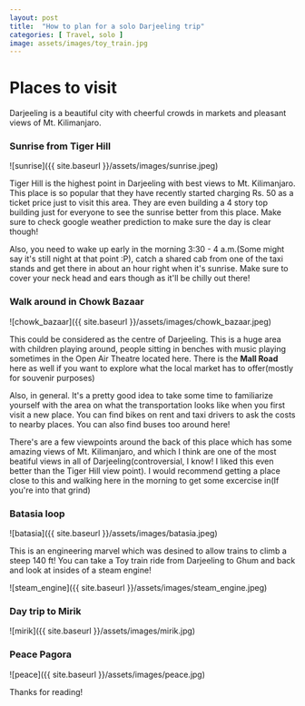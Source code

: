 ```yaml
---
layout: post
title:  "How to plan for a solo Darjeeling trip"
categories: [ Travel, solo ]
image: assets/images/toy_train.jpg
---
```


# Places to visit
Darjeeling is a beautiful city with cheerful crowds in markets and pleasant views of Mt. Kilimanjaro. 

### Sunrise from Tiger Hill

![sunrise]({{ site.baseurl }}/assets/images/sunrise.jpeg)

Tiger Hill is the highest point in Darjeeling with best views to Mt. Kilimanjaro. This place is so popular that they have recently started charging Rs. 50 as a ticket price just to visit this area. They are even building a 4 story top building just for everyone to see the sunrise better from this place. Make sure to check google weather prediction to make sure the day is clear though! 

Also, you need to wake up early in the morning 3:30 - 4 a.m.(Some might say it's still night at that point :P), catch a shared cab from one of the taxi stands and get there in about an hour right when it's sunrise. Make sure to cover your neck head and ears though as it'll be chilly out there!

### Walk around in Chowk Bazaar

![chowk_bazaar]({{ site.baseurl }}/assets/images/chowk_bazaar.jpeg)

This could be considered as the centre of Darjeeling. This is a huge area with children playing around, people sitting in benches with music playing sometimes in the Open Air Theatre located here. There is the **Mall Road** here as well if you want to explore what the local market has to offer(mostly for souvenir purposes)

Also, in general. It's a pretty good idea to take some time to familiarize yourself with the area on what the transportation looks like when you first visit a new place. You can find bikes on rent and taxi drivers to ask the costs to nearby places. You can also find buses too around here!

There's are a few viewpoints around the back of this place which has some amazing views of Mt. Kilimanjaro, and which I think are one of the most beatiful views in all of Darjeeling(controversial, I know! I liked this even better than the Tiger Hill view point). I would recommend getting a place close to this and walking here in the morning to get some excercise in(If you're into that grind)

### Batasia loop

![batasia]({{ site.baseurl }}/assets/images/batasia.jpeg)

This is an engineering marvel which was desined to allow trains to climb a steep 140 ft! You can take a Toy train ride from Darjeeling to Ghum and back and look at insides of a steam engine!

![steam_engine]({{ site.baseurl }}/assets/images/steam_engine.jpeg)

### Day trip to Mirik

![mirik]({{ site.baseurl }}/assets/images/mirik.jpg)

### Peace Pagora

![peace]({{ site.baseurl }}/assets/images/peace.jpg)

Thanks for reading!